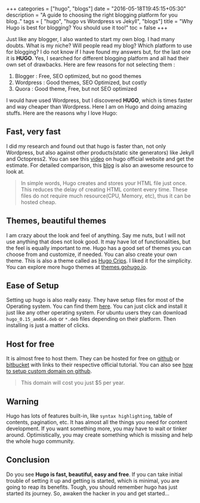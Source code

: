 +++
categories = ["hugo", "blogs"]
date = "2016-05-18T19:45:15+05:30"
description = "A guide to choosing the right blogging platform for you blog.."
tags = [ "hugo",
         "hugo vs Wordpress vs Jekyll",
         "blogs"]
title = "Why Hugo is best for blogging? You should use it too!"
toc = false
+++

Just like any blogger, I also wanted to start my own blog. I had many doubts. What is my niche? Will people read my blog? Which platform to use for blogging? I do not know if I have found my answers but, for the last one it is **HUGO**. Yes, I searched for different blogging platform and all had their own set of drawbacks. Here are few reasons for not selecting them :

1. Blogger : Free, SEO optimized, but no good themes
2. Wordpress : Good themes, SEO Optimized, but costly
3. Quora : Good theme, Free, but not SEO optimized

I would have used Wordpress, but I discovered **HUGO**, which is times faster and way cheaper than Wordpress. Here I am on Hugo and doing amazing stuffs. Here are the reasons why I love Hugo:

## Fast, very fast
I did my research and found out that hugo is faster than, not only Wordpress, but also against other products(static site generators) like Jekyll and Octopress2. You can see this [video](https://youtu.be/CdiDYZ51a2o) on hugo official website and get the estimate. For detailed comparison, this [blog](http://conscientiousprogrammer.com/blog/2015/05/31/why-i-switched-from-octopress-2-to-hugo/) is also an awesome resource to look at.

>In simple words, Hugo creates and stores your HTML file just once. This reduces the delay of creating HTML content every time. These files do not require much resource(CPU, Memory, etc), thus it can be hosted cheap.

## Themes, beautiful themes
I am crazy about the look and feel of anything. Say me nuts, but I will not use anything that does not look good. It may have lot of functionalities, but the feel is equally important to me. Hugo has a good set of themes you can choose from and customize, if needed. You can also create your own theme. This is also a theme called as [Hugo Crips](http://themes.gohugo.io/crisp/). I liked it for the simplicity. You can explore more hugo themes at [themes.gohugo.io](http://themes.gohugo.io/).


## Ease of Setup
<!-- point about setup blog on ubuntu -->
Setting up hugo is also really easy. They have setup files for most of the Operating system. You can find them [here](https://github.com/spf13/hugo/releases/tag/v0.15).
You can just click and install it just like any other operating system. For ubuntu users they can download `hugo_0.15_amd64.deb` or `*.deb` files depending on their platform. Then installing is just a matter of clicks.



## Host for free
<!-- point about hosting github detailed blog -->
It is almost free to host them. They can be hosted for free on [github](https://gohugo.io/tutorials/github-pages-blog/) or [bitbucket](https://gohugo.io/tutorials/hosting-on-bitbucket/) with links to their respective official tutorial. You can also see [how to setup custom domain on github](..).

>This domain will cost you just $5 per year.

## Warning

Hugo has lots of features built-in, like `syntax highlighting`, table of contents, pagination, etc. It has almost all the things you need for content development. If you want something more, you may have to wait or tinker around. Optimistically, you may create something which is missing and help the whole hugo community.


## Conclusion

Do you see **Hugo is fast, beautiful, easy and free**. If you can take initial trouble of setting it up and getting is started, which is minimal, you are going to reap its benefits. Tough, you should remember hugo has just started its journey. So, awaken the hacker in you and get started...
